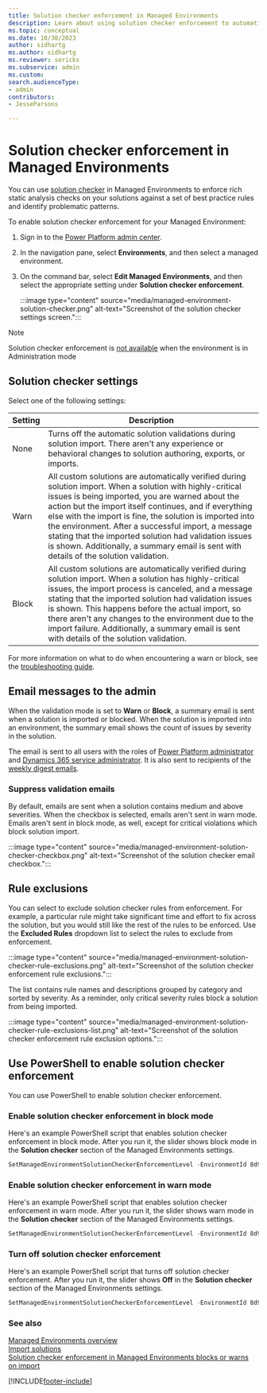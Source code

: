 ```yaml
---
title: Solution checker enforcement in Managed Environments
description: Learn about using solution checker enforcement to automatically prevent security and reliability validations during solution import.
ms.topic: conceptual
ms.date: 10/30/2023
author: sidhartg
ms.author: sidhartg
ms.reviewer: sericks
ms.subservice: admin
ms.custom: 
search.audienceType:
- admin
contributors:
- JesseParsons

---
```


# Solution checker enforcement in Managed Environments

You can use [solution checker](/power-apps/maker/data-platform/use-powerapps-checker) in Managed Environments to enforce rich static analysis checks on your solutions against a set of best practice rules and identify problematic patterns.

To enable solution checker enforcement for your Managed Environment:

1. Sign in to the [Power Platform admin center](https://aka.ms/ppac).
1. In the navigation pane, select **Environments**, and then select a managed environment.
1. On the command bar, select **Edit Managed Environments**, and then select the appropriate setting under **Solution checker enforcement**.

    :::image type="content" source="media/managed-environment-solution-checker.png" alt-text="Screenshot of the solution checker settings screen.":::

> [!NOTE]
> Solution checker enforcement is [not available](/power-apps/maker/data-platform/common-issues-resolutions-solution-checker#solution-checker-cant-access-environments-in-administration-mode) when the environment is in Administration mode

## Solution checker settings

Select one of the following settings:

| Setting | Description |
| --- | --- |
| None |  Turns off the automatic solution validations during solution import. There aren't any experience or behavioral changes to solution authoring, exports, or imports. |
| Warn |  All custom solutions are automatically verified during solution import. When a solution with highly-critical issues is being imported, you are warned about the action but the import itself continues, and if everything else with the import is fine, the solution is imported into the environment. After a successful import, a message stating that the imported solution had validation issues is shown. Additionally, a summary email is sent with details of the solution validation. |
| Block | All custom solutions are automatically verified during solution import. When a solution has highly-critical issues, the import process is canceled, and a message stating that the imported solution had validation issues is shown. This happens before the actual import, so there aren't any changes to the environment due to the import failure. Additionally, a summary email is sent with details of the solution validation.|

For more information on what to do when encountering a warn or block, see the [troubleshooting guide](/troubleshoot/power-platform/power-apps/manage-apps-and-solutions/solution-checker-enforcement-import-issues).

## Email messages to the admin

When the validation mode is set to **Warn** or **Block**, a summary email is sent when a solution is imported or blocked. When the solution is imported into an environment, the summary email shows the count of issues by severity in the solution.

The email is sent to all users with the roles of [Power Platform administrator](use-service-admin-role-manage-tenant.md#power-platform-administrator) and [Dynamics 365 service administrator](use-service-admin-role-manage-tenant.md#dynamics-365-administrator). It is also sent to recipients of the [weekly digest emails](managed-environment-usage-insights.md#who-can-receive-the-weekly-digest).

### Suppress validation emails

By default, emails are sent when a solution contains medium and above severities. When the checkbox is selected, emails aren't sent in warn mode. Emails aren't sent in block mode, as well, except for critical violations which block solution import.

:::image type="content" source="media/managed-environment-solution-checker-checkbox.png" alt-text="Screenshot of the solution checker email checkbox.":::

## Rule exclusions

You can select to exclude solution checker rules from enforcement. For example, a particular rule might take significant time and effort to fix across the solution, but you would still like the rest of the rules to be enforced. Use the **Excluded Rules** dropdown list to select the rules to exclude from enforcement.

:::image type="content" source="media/managed-environment-solution-checker-rule-exclusions.png" alt-text="Screenshot of the solution checker enforcement rule exclusions.":::

The list contains rule names and descriptions grouped by category and sorted by severity. As a reminder, only critical severity rules block a solution from being imported.

:::image type="content" source="media/managed-environment-solution-checker-rule-exclusions-list.png" alt-text="Screenshot of the solution checker enforcement rule exclusion options.":::

## Use PowerShell to enable solution checker enforcement

You can use PowerShell to enable solution checker enforcement.

### Enable solution checker enforcement in block mode

Here's an example PowerShell script that enables solution checker enforcement in block mode. After you run it, the slider shows block mode in the **Solution checker** section of the Managed Environments settings.

```powershell
SetManagedEnvironmentSolutionCheckerEnforcementLevel -EnvironmentId 8d996ece-8558-4c4e-b459-a51b3beafdb4 -Level block
```

### Enable solution checker enforcement in warn mode

Here's an example PowerShell script that enables solution checker enforcement in warn mode. After you run it, the slider shows warn mode in the **Solution checker** section of the Managed Environments settings.

```powershell
SetManagedEnvironmentSolutionCheckerEnforcementLevel -EnvironmentId 8d996ece-8558-4c4e-b459-a51b3beafdb4 -Level warn
```

### Turn off solution checker enforcement

Here's an example PowerShell script that turns off solution checker enforcement. After you run it, the slider shows **Off** in the **Solution checker** section of the Managed Environments settings.

```powershell
SetManagedEnvironmentSolutionCheckerEnforcementLevel -EnvironmentId 8d996ece-8558-4c4e-b459-a51b3beafdb4 -Level none
```

### See also

[Managed Environments overview](managed-environment-overview.md) <br />
[Import solutions](/power-apps/maker/data-platform/import-update-export-solutions)  <br />
[Solution checker enforcement in Managed Environments blocks or warns on import](/troubleshoot/power-platform/power-apps/manage-apps-and-solutions/solution-checker-enforcement-import-issues)

[!INCLUDE[footer-include](../includes/footer-banner.md)]
